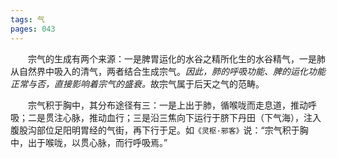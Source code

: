 ```yaml
---
tags: 气
pages: 043
---
```

&emsp;&emsp;宗气的生成有两个来源：一是脾胃运化的水谷之精所化生的水谷精气，一是肺从自然界中吸入的清气，两者结合生成宗气。<dfn>因此，肺的呼吸功能、脾的运化功能正常与否，直接影响着宗气的盛衰。</dfn>故宗气属于后天之气的范畴。

&emsp;&emsp;宗气积于胸中，其分布途径有三：一是上出于肺，循喉咙而走息道，推动呼吸；二是贯注心脉，推动血行；三是沿三焦向下运行于脐下丹田（下气海），注入腹股沟部位足阳明胃经的气街，再下行于足。如`《灵枢·邪客》`说：“宗气积于胸中，出于喉咙，以贯心脉，而行呼吸焉。”